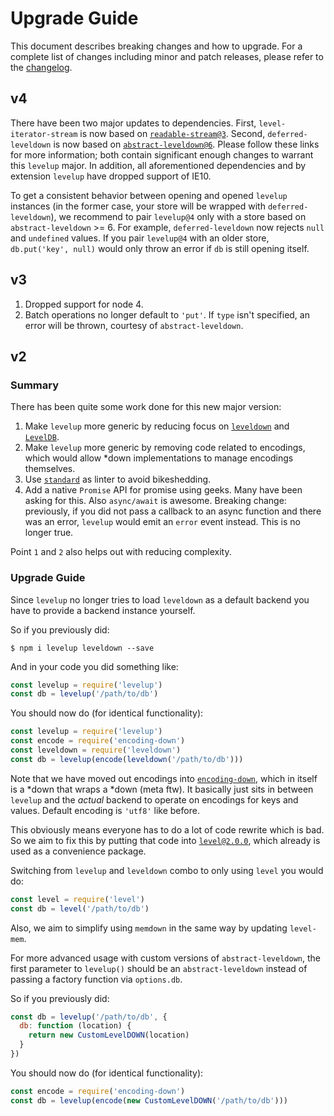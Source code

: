 # Upgrade Guide

This document describes breaking changes and how to upgrade. For a complete list of changes including minor and patch releases, please refer to the [changelog](changelog.md).

## v4

There have been two major updates to dependencies. First, `level-iterator-stream` is now based on [`readable-stream@3`](https://github.com/nodejs/readable-stream#version-3xx). Second, `deferred-leveldown` is now based on [`abstract-leveldown@6`](https://github.com/Level/abstract-leveldown/blob/master/UPGRADING.md#v6). Please follow these links for more information; both contain significant enough changes to warrant this `levelup` major. In addition, all aforementioned dependencies and by extension `levelup` have dropped support of IE10.

To get a consistent behavior between opening and opened `levelup` instances \(in the former case, your store will be wrapped with `deferred-leveldown`\), we recommend to pair `levelup@4` only with a store based on `abstract-leveldown` &gt;= 6. For example, `deferred-leveldown` now rejects `null` and `undefined` values. If you pair `levelup@4` with an older store, `db.put('key', null)` would only throw an error if `db` is still opening itself.

## v3

1. Dropped support for node 4.
2. Batch operations no longer default to `'put'`. If `type` isn't specified, an error will be thrown, courtesy of `abstract-leveldown`.

## v2

### Summary

There has been quite some work done for this new major version:

1. Make `levelup` more generic by reducing focus on [`leveldown`](https://github.com/Level/leveldown) and [`LevelDB`](https://github.com/google/leveldb).
2. Make `levelup` more generic by removing code related to encodings, which would allow \*down implementations to manage encodings themselves.
3. Use [`standard`](https://github.com/standard/standard) as linter to avoid bikeshedding.
4. Add a native `Promise` API for promise using geeks. Many have been asking for this. Also `async/await` is awesome. Breaking change: previously, if you did not pass a callback to an async function and there was an error, `levelup` would emit an `error` event instead. This is no longer true.

Point `1` and `2` also helps out with reducing complexity.

### Upgrade Guide

Since `levelup` no longer tries to load `leveldown` as a default backend you have to provide a backend instance yourself.

So if you previously did:

```text
$ npm i levelup leveldown --save
```

And in your code you did something like:

```javascript
const levelup = require('levelup')
const db = levelup('/path/to/db')
```

You should now do \(for identical functionality\):

```javascript
const levelup = require('levelup')
const encode = require('encoding-down')
const leveldown = require('leveldown')
const db = levelup(encode(leveldown('/path/to/db')))
```

Note that we have moved out encodings into [`encoding-down`](https://github.com/level/encoding-down), which in itself is a \*down that wraps a \*down \(meta ftw\). It basically just sits in between `levelup` and the _actual_ backend to operate on encodings for keys and values. Default encoding is `'utf8'` like before.

This obviously means everyone has to do a lot of code rewrite which is bad. So we aim to fix this by putting that code into [`level@2.0.0`](https://github.com/level/level), which already is used as a convenience package.

Switching from `levelup` and `leveldown` combo to only using `level` you would do:

```javascript
const level = require('level')
const db = level('/path/to/db')
```

Also, we aim to simplify using `memdown` in the same way by updating `level-mem`.

For more advanced usage with custom versions of `abstract-leveldown`, the first parameter to `levelup()` should be an `abstract-leveldown` instead of passing a factory function via `options.db`.

So if you previously did:

```javascript
const db = levelup('/path/to/db', {
  db: function (location) {
    return new CustomLevelDOWN(location)
  }
})
```

You should now do \(for identical functionality\):

```javascript
const encode = require('encoding-down')
const db = levelup(encode(new CustomLevelDOWN('/path/to/db')))
```

